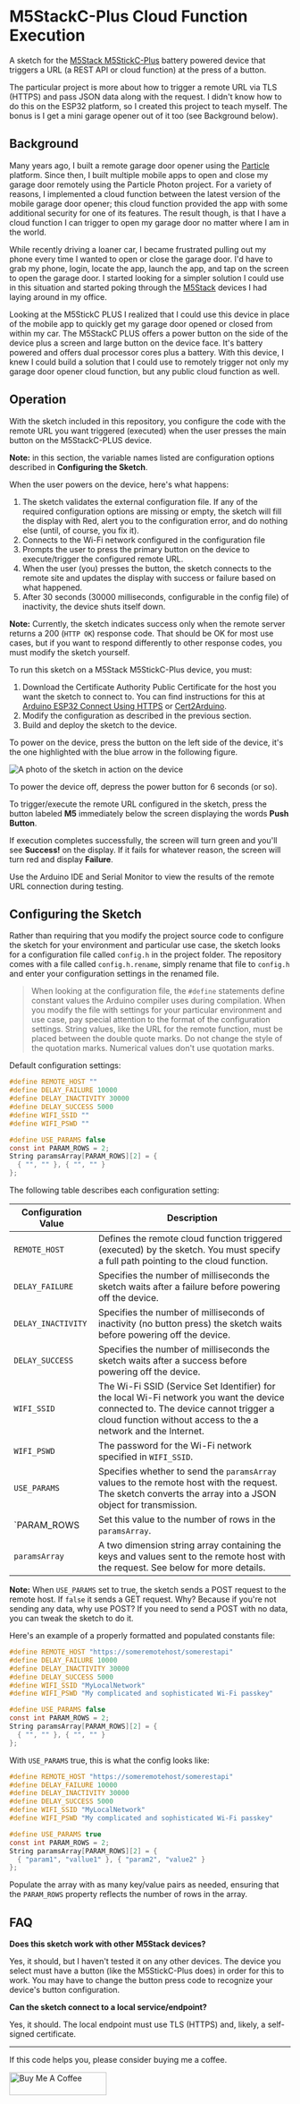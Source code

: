 # M5StackC-Plus Cloud Function Execution

A sketch for the [M5Stack M5StickC-Plus](https://shop.m5stack.com/products/m5stickc-plus-esp32-pico-mini-iot-development-kit) battery powered device that triggers a URL (a REST API or cloud function) at the press of a button.

The particular project is more about how to trigger a remote URL via TLS (HTTPS) and pass JSON data along with the request. I didn't know how to do this on the ESP32 platform, so I created this project to teach myself. The bonus is I get a mini garage opener out of it too (see Background below).

## Background

Many years ago, I built a remote garage door opener using the [Particle](https://www.particle.io/) platform. Since then, I built multiple mobile apps to open and close my garage door remotely using the Particle Photon project.  For a variety of reasons, I implemented a cloud function between the latest version of the mobile garage door opener; this cloud function provided the app with some additional security for one of its features. The result though, is that I have a cloud function I can trigger to open my garage door no matter where I am in the world.

While recently driving a loaner car, I became frustrated pulling out my phone every time I wanted to open or close the garage door. I'd have to grab my phone, login, locate the app, launch the app, and tap on the screen to open the garage door. I started looking for a simpler solution I could use in this situation and started poking through the [M5Stack](https://m5stack.com/) devices I had laying around in my office.

Looking at the M5StickC PLUS  I realized that I could use this device in place of the mobile app to quickly get my garage door opened or closed from within my car. The M5StackC PLUS offers a power button on the side of the device plus a screen and large button on the device face. It's battery powered and offers dual processor cores plus a battery. With this device, I knew I could build a solution that I could use to remotely trigger not only my garage door opener cloud function, but any public cloud function as well. 

## Operation

With the sketch included in this repository, you configure the code with the remote URL you want triggered (executed) when the user presses the main button on the M5StackC-PLUS device. 

**Note:** in this section, the variable names listed are configuration options described in **Configuring the Sketch**. 

When the user powers on the device, here's what happens:

1. The sketch validates the external configuration file. If any of the required configuration options are missing or empty, the sketch will fill the display with Red, alert you to the configuration error, and do nothing else (until, of course, you fix it).
2. Connects to the Wi-Fi network configured in the configuration file
3. Prompts the user to press the primary button on the device to execute/trigger the configured remote URL. 
4. When the user (you) presses the button, the sketch connects to the remote site and updates the display with success or failure based on what happened. 
4. After 30 seconds (30000 milliseconds, configurable in the config file) of inactivity, the device shuts itself down. 

**Note:** Currently, the sketch indicates success only when the remote server returns a 200 (`HTTP OK`) response code. That should be OK for most use cases, but if you want to respond differently to other response codes, you must modify the sketch yourself.

To run this sketch on a M5Stack M5StickC-Plus device, you must:

1. Download the Certificate Authority Public Certificate for the host you want the sketch to connect to. You can find instructions for this at [Arduino ESP32 Connect Using HTTPS](https://johnwargo.com/posts/2025/arduino-esp32-connect-https/) or [Cert2Arduino](https://cert2arduino.netlify.app/).
2. Modify the configuration as described in the previous section.
3. Build and deploy the sketch to the device.

To power on the device, press the button on the left side of the device, it's the one highlighted with the blue arrow in the following figure.

![A photo of the sketch in action on the device](/images/image-01.jpg)

To power the device off, depress the power button for 6 seconds (or so).

To trigger/execute the remote URL configured in the sketch, press the button labeled **M5** immediately below the screen displaying the words **Push Button**.

If execution completes successfully, the screen will turn green and you'll see **Success!** on the display. If it fails for whatever reason, the screen will turn red and display **Failure**.

Use the Arduino IDE and Serial Monitor to view the results of the remote URL connection during testing.

## Configuring the Sketch

Rather than requiring that you modify the project source code to configure the sketch for your environment and particular use case, the sketch looks for a configuration file called `config.h` in the project folder. The repository comes with a file called `config.h.rename`, simply rename that file to `config.h` and enter your configuration settings in the renamed file. 

>  When looking at the configuration file, the `#define` statements define constant values the Arduino compiler uses during compilation. When you modify the file with settings for your particular environment and use case, pay special attention to the format of the configuration settings. String values, like the URL for the remote function, must be placed between the double quote marks. Do not change the style of the quotation marks. Numerical values don't use quotation marks.

Default configuration settings:

```c
#define REMOTE_HOST ""
#define DELAY_FAILURE 10000
#define DELAY_INACTIVITY 30000
#define DELAY_SUCCESS 5000
#define WIFI_SSID ""
#define WIFI_PSWD ""

#define USE_PARAMS false
const int PARAM_ROWS = 2;
String paramsArray[PARAM_ROWS][2] = {
  { "", "" }, { "", "" }
};
```

The following table describes each configuration setting:

| Configuration Value | Description                                                  |
| ------------------- | ------------------------------------------------------------ |
| `REMOTE_HOST`       | Defines the remote cloud function triggered (executed) by the sketch. You must specify a full path pointing to the cloud function. |
| `DELAY_FAILURE`     | Specifies the number of milliseconds the sketch waits after a failure before powering off the device. |
| `DELAY_INACTIVITY`  | Specifies the number of milliseconds of inactivity (no button press) the sketch waits before powering off the device. |
| `DELAY_SUCCESS`     | Specifies the number of milliseconds the sketch waits after a success before powering off the device. |
| `WIFI_SSID`         | The Wi-Fi SSID (Service Set Identifier) for the local Wi-Fi network you want the device connected to. The device cannot trigger a cloud function without access to the a network and the Internet. |
| `WIFI_PSWD`         | The password for the Wi-Fi network specified in `WIFI_SSID`. |
| `USE_PARAMS`        | Specifies whether to send the `paramsArray` values to the remote host with the request. The sketch converts the array into a JSON object for transmission. |
| `PARAM_ROWS         | Set this value to the number of rows in the `paramsArray`. |
| `paramsArray`       | A two dimension string array containing the keys and values sent to the remote host with the request. See below for more details. |

**Note:** When `USE_PARAMS` set to true, the sketch sends a POST request to the remote host. If `false` it sends a GET request. Why? Because if you're not sending any data, why use POST?  If you need to send a POST with no data, you can tweak the sketch to do it.

Here's an example of a properly formatted and populated constants file:

```c
#define REMOTE_HOST "https://someremotehost/somerestapi"
#define DELAY_FAILURE 10000
#define DELAY_INACTIVITY 30000
#define DELAY_SUCCESS 5000
#define WIFI_SSID "MyLocalNetwork"
#define WIFI_PSWD "My complicated and sophisticated Wi-Fi passkey"

#define USE_PARAMS false
const int PARAM_ROWS = 2;
String paramsArray[PARAM_ROWS][2] = {
  { "", "" }, { "", "" }
};
```

With `USE_PARAMS` true, this is what the config looks like:

```c
#define REMOTE_HOST "https://someremotehost/somerestapi"
#define DELAY_FAILURE 10000
#define DELAY_INACTIVITY 30000
#define DELAY_SUCCESS 5000
#define WIFI_SSID "MyLocalNetwork"
#define WIFI_PSWD "My complicated and sophisticated Wi-Fi passkey"

#define USE_PARAMS true
const int PARAM_ROWS = 2;
String paramsArray[PARAM_ROWS][2] = {
  { "param1", "vallue1" }, { "param2", "value2" }
};
```

Populate the array with as many key/value pairs as needed, ensuring that the `PARAM_ROWS` property reflects the number of rows in the array.

## FAQ

**Does this sketch work with other M5Stack devices?**

Yes, it should, but I haven't tested it on any other devices. The device you select must have a button (like the M5StickC-Plus does) in order for this to work. You may have to change the button press code to recognize your device's button configuration.

**Can the sketch connect to a local service/endpoint?**

Yes, it should. The local endpoint must use TLS (HTTPS) and, likely, a self-signed certificate. 

***

If this code helps you, please consider buying me a coffee.

<a href="https://www.buymeacoffee.com/johnwargo" target="_blank"><img src="https://cdn.buymeacoffee.com/buttons/default-orange.png" alt="Buy Me A Coffee" height="41" width="174"></a>
